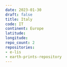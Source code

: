 ```yaml
---
date: 2023-01-30
draft: false
title: Italy
code: IT
continent: Europe
latitude:
longitude:
repo_count: 2
repositories:
- e-lis
- earth-prints-repository
---
```



